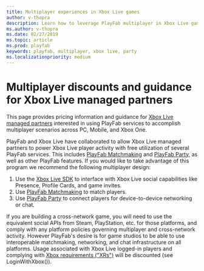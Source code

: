 ```yaml
---
title: Multiplayer experiences in Xbox Live games
author: v-thopra
description: Learn how to leverage PlayFab multiplayer in Xbox Live games.
ms.author: v-thopra
ms.date: 02/27/2019
ms.topic: article
ms.prod: playfab
keywords: playfab, multiplayer, xbox live, party
ms.localizationpriority: medium
---
```


# Multiplayer discounts and guidance for Xbox Live managed partners

This page provides pricing information and guidance for [Xbox Live managed partners](https://docs.microsoft.com/en-us/windows/uwp/xbox-live/get-started-with-partner/get-started-with-xbox-live-partner) interested in using PlayFab services to accomplish multiplayer scenarios across PC, Mobile, and Xbox One.

PlayFab and Xbox Live have collaborated to allow Xbox Live managed partners to power Xbox Live player activity with free utilization of several PlayFab services. This includes [PlayFab Matchmaking](https://review.docs.microsoft.com/en-us/gaming/playfab/features/multiplayer/matchmaking/?branch=master) and [PlayFab Party](https://aka.ms/Bumblelion), as well as other PlayFab features<!-- (TBD link)-->. If you would like to take advantage of this program we recommend the following multiplayer design:

1. Use the [Xbox Live SDK](https://docs.microsoft.com/en-us/windows/uwp/xbox-live/developer-program-overview) to interface with Xbox Live social capabilities like Presence, Profile Cards, and game invites.
2. Use [PlayFab Matchmaking](https://review.docs.microsoft.com/en-us/gaming/playfab/features/multiplayer/matchmaking/?branch=master) to match players.
3. Use [PlayFab Party](https://review.docs.microsoft.com/en-us/gaming/playfab/features/multiplayer/networking/pricing?branch=master) to connect players for device-to-device networking or chat.

If you are building a cross-network game, you will need to use the equivalent social APIs from Steam, PlayStation, etc. for those platforms, and comply with any platform policies governing multiplayer and cross-network activity. However PlayFab's desire is for game studios to be able to use interoperable matchmaking, networking, and chat infrastructure on all platforms. Usage associated with Xbox Live logged-in players and complying with [Xbox requirements ("XRs")](https://developer.microsoft.com/en-us/games/xbox/partner/live-requirements) will be discounted (see LoginWithXbox()).
